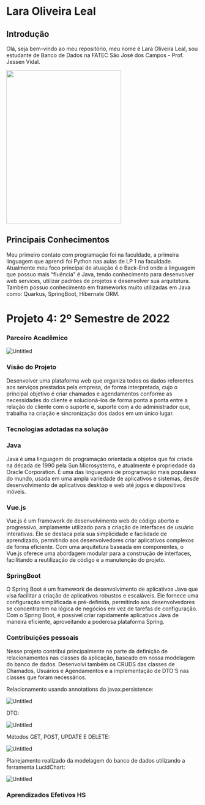 # Lara Oliveira Leal

## Introdução

Olá, seja bem-vindo ao meu repositório, meu nome é Lara Oliveira Leal, sou estudante de Banco de Dados na FATEC São José dos Campos - Prof. Jessen Vidal.

  <img src="https://user-images.githubusercontent.com/80706297/204921403-b4a50c19-1385-4d16-8ed1-9e3bb7cf491c.jpeg" width="300" height="400"/>

## Principais Conhecimentos

Meu primeiro contato com programação foi na faculdade, a primeira linguagem que aprendi foi Python nas aulas de LP 1 na faculdade. Atualmente meu foco principal de atuação é o Back-End onde a linguagem que possuo mais “fluência” é Java, tendo conhecimento para desenvolver web services, utilizar padrões de projetos e desenvolver sua arquitetura. Também possuo conhecimento em frameworks muito utilizadas em Java como: Quarkus, SpringBoot, Hibernate ORM.

# Projeto 4: 2º Semestre de 2022

### Parceiro Acadêmico

![Untitled](https://media.discordapp.net/attachments/888964389368131629/1112820322660524092/190831621-96d01aab-af9f-4b9b-a7c5-9e6419d287bb-removebg-preview.png)

### Visão do Projeto

Desenvolver uma plataforma web que organiza todos os dados referentes aos serviços prestados pela empresa, de forma interpretada, cujo o principal objetivo é criar chamados e agendamentos conforme as necessidades do cliente e solucioná-los de forma ponta a ponta entre a relação do cliente com o suporte e, suporte com a do administrador que, trabalha na criação e sincronização dos dados em um único lugar.

### Tecnologias adotadas na solução

### Java

Java é uma linguagem de programação orientada a objetos que foi criada na década de 1990 pela Sun Microsystems, e atualmente é propriedade da Oracle Corporation. É uma das linguagens de programação mais populares do mundo, usada em uma ampla variedade de aplicativos e sistemas, desde desenvolvimento de aplicativos desktop e web até jogos e dispositivos móveis.

### Vue.js

Vue.js é um framework de desenvolvimento web de código aberto e progressivo, amplamente utilizado para a criação de interfaces de usuário interativas. Ele se destaca pela sua simplicidade e facilidade de aprendizado, permitindo aos desenvolvedores criar aplicativos complexos de forma eficiente. Com uma arquitetura baseada em componentes, o Vue.js oferece uma abordagem modular para a construção de interfaces, facilitando a reutilização de código e a manutenção do projeto.

### SpringBoot

O Spring Boot é um framework de desenvolvimento de aplicativos Java que visa facilitar a criação de aplicativos robustos e escaláveis. Ele fornece uma configuração simplificada e pré-definida, permitindo aos desenvolvedores se concentrarem na lógica de negócios em vez de tarefas de configuração. Com o Spring Boot, é possível criar rapidamente aplicativos Java de maneira eficiente, aproveitando a poderosa plataforma Spring.

### Contribuições pessoais
Nesse projeto contribui principalmente na parte da definição de relacionamentos nas classes da aplicação, baseado em nossa modelagem do banco de dados. 
Desenvolvi também os CRUDS das classes de Chamados, Usuários e Agendamentos e a implementação de DTO'S nas classes que foram necessários.

Relacionamento usando annotations do javax.persistence:

![Untitled](https://media.discordapp.net/attachments/888964389368131629/1113104716151398532/image.png)

DTO:

![Untitled](https://media.discordapp.net/attachments/888964389368131629/1113104206262456400/image.png?width=783&height=401)

Métodos GET, POST, UPDATE E DELETE:

![Untitled](https://media.discordapp.net/attachments/888964389368131629/1113105760218533918/image.png?width=621&height=401)

Planejamento realizado da modelagem do banco de dados utilizando a ferramenta LucidChart:

![Untitled](https://media.discordapp.net/attachments/888964389368131629/1113101276616601630/WhatsApp_Image_2023-05-30_at_10.37.07.png?width=439&height=401)

### Aprendizados Efetivos HS
